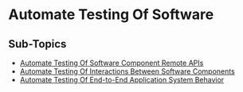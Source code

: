 # Automate Testing Of Software

## Sub-Topics
- [Automate Testing Of Software Component Remote APIs](docs/automate-testing-of-software-component-remote-apis.md)
- [Automate Testing Of Interactions Between Software Components](docs/automate-testing-of-interactions-between-software-components.md)
- [Automate Testing Of End-to-End Application System Behavior](docs/automate-testing-of-end-to-end-application-system.md)
